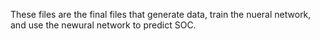 These files are the final files that generate data, train the nueral network, and use the newural network to predict SOC.

